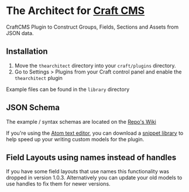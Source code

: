# The Architect for [Craft CMS](http://buildwithcraft.com/)

CraftCMS Plugin to Construct Groups, Fields, Sections and Assets from JSON data.

## Installation
1. Move the `thearchitect` directory into your `craft/plugins` directory.
2. Go to Settings &gt; Plugins from your Craft control panel and enable the `thearchitect` plugin

Example files can be found in the `library` directory

## JSON Schema
The example / syntax schemas are located on the [Repo's Wiki](https://github.com/Pennebaker/craftcms-thearchitect/wiki)

If you're using the [Atom text editor](https://atom.io/), you can download a [snippet library](https://github.com/Emkaytoo/craft-json-snippets) to help speed up your writing custom models for the plugin.

## Field Layouts using names instead of handles
If you have some field layouts that use names this functionality was dropped in version 1.0.3. Alternatively you can update your old models to use handles to fix them for newer versions.
